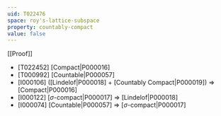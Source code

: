 ```yaml
---
uid: T022476
space: roy's-lattice-subspace
property: countably-compact
value: false
---
```

[[Proof]]

* [T022452] [Compact|P000016]
* [T000992] [Countable|P000057]
* [I000106] ([Lindelof|P000018] + [Countably Compact|P000019]) => [Compact|P000016]
* [I000122] [$\sigma$-compact|P000017] => [Lindelof|P000018]
* [I000074] [Countable|P000057] => [$\sigma$-compact|P000017]

